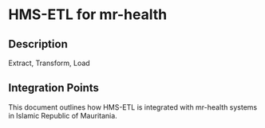 # HMS-ETL for mr-health

## Description

Extract, Transform, Load

## Integration Points

This document outlines how HMS-ETL is integrated with mr-health systems in Islamic Republic of Mauritania.
